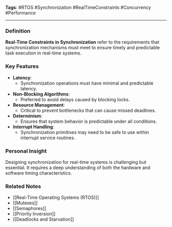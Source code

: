 **Tags**: #RTOS #Synchronization #RealTimeConstraints #Concurrency #Performance

---

### Definition

**Real-Time Constraints in Synchronization** refer to the requirements that synchronization mechanisms must meet to ensure timely and predictable task execution in real-time systems.

### Key Features

- **Latency**:
    - Synchronization operations must have minimal and predictable latency.
- **Non-Blocking Algorithms**:
    - Preferred to avoid delays caused by blocking locks.
- **Resource Management**:
    - Critical to prevent bottlenecks that can cause missed deadlines.
- **Determinism**:
    - Ensures that system behavior is predictable under all conditions.
- **Interrupt Handling**:
    - Synchronization primitives may need to be safe to use within interrupt service routines.

### Personal Insight

Designing synchronization for real-time systems is challenging but essential. It requires a deep understanding of both the hardware and software timing characteristics.

### Related Notes

- [[Real-Time Operating Systems (RTOS)]]
- [[Mutexes]]
- [[Semaphores]]
- [[Priority Inversion]]
- [[Deadlocks and Starvation]]